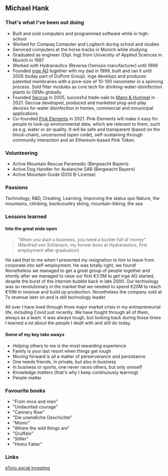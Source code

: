 ## Michael Hank

### That's what I've been out doing
- Built and sold computers and programmed software while in high-school
- Worked for Compaq Computer and Logitech during school and studies
- Serviced computers at the horse tracks in Munich while studying
- Graduated as engineer (Dipl. Ing) from University of Applied Sciences in Munich in 1997
- Worked with Hydranautics (Reverse Osmosis manufacturer) until 1999
- Founded [inge AG](https://www.inge.ag) together with my dad in 1999, built and ran it until 2005 (today part of DuPont Group). inge develops and produces patented membranes with a pore-size of 10-100 nanometer in a spinning process. Sold filter modules as core tech for drinking-water-disinfection plants to OEMs globally
- Founded [Seccua](https://www.seccua.com) in 2005, succesful trade-sale to [Mann & Hummel](https://www.mann-hummel.com) in 2021. Seccua developed, produced and marketed plug-and-play devices for water disinfection in homes, commercial and mnunicipal applications 
- Co-founded [Pink Elements](https://www.pink-elements.com) in 2021. Pink Elements will make it easy for people to look-up environmental data, which are relevant to them, such as e.g. water or air quality. It will be safe and transparent (based on the block-chain), uncensored (open code), self-sustaining through community interaction and an Ethereum-based Pink Token.

### Volunteering
- Active Mountain Rescue Paramedic (Bergwacht Bayern)
- Active Dog Handler for Avalanche SAR (Bergwacht Bayern)
- Active Mountain Guide (DOS B-License)

### Passions
Technology, R&D, Creating, Learning, Improving the status quo
Nature, the mountains, climbing, backcountry skiing, mountain-biking, the sea

### Lessons learned
#### Into the great wide open
>"When you start a business, you need a bucket full of money"
>(Manfred von Schierach, my former boss at Hydranautics, first employment after graduation)

He said that to me when I presented my resignation to him to leave from corporate into self-employment. He was totally right, we found! Nonetheless we managed to get a great group of people together and shortly after we managed to raise our first €3.5M to get inge AG started, despite the burst of the internet-bubble back in late 2000. Our technology was so revolutionary in the market that we needed to spend €20M to reach €10M in revenue and build up production. Nonetheless the company sold at 7x revenue later on and is still technology leader.

All over I have lived through three major market crisis in my entrepreneurial life, including Covid just recently. We have fought through all of them, always as a team. It was always tough, but looking back during those times I learned a lot about the people I dealt with and still do today.

#### Some of my key take aways
- Helping others to me is the most rewarding experience
- Family is your last resort when things get rough
- Moving forward is all a matter of perserverance and persistance
- One needs friends, in private, but also in business
- In business or sports, one never races others, but only oneself
- Knowledge matters (that's why I keep continuously learning)
- People matter

### Favourite books
- "From mice and men"
- "Undaunted courage"
- "Cannery Row"
- "Die unendliche Geschichte"
- "Momo"
- "Where the wild things are"
- "Gruffalo"
- "Stiller"
- "Homo Faber"


### Links
[eToro social investing](https://www.etoro.com/people/michha)

